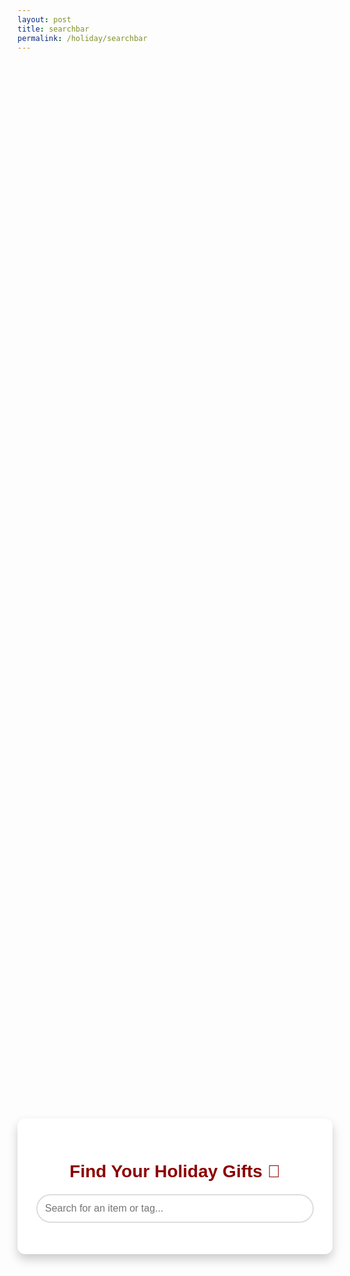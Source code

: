```yaml
---
layout: post
title: searchbar
permalink: /holiday/searchbar
---
```

<div style="font-family: Arial, sans-serif; margin: 0; padding: 0;">
    <div class="content">
        <div class="container">
            <h1 class="title" style="color: darkred;">Find Your Holiday Gifts 🎁</h1>
            <div class="search-bar">
                <input 
                    type="text" 
                    id="searchInput" 
                    placeholder="Search for an item or tag..." 
                    oninput="searchItems()"
                />
            </div>
            <div id="results"></div>
        </div>
    </div>
</div>

<style>
    .content {
        display: flex;
        justify-content: center;
        align-items: center;
        height: 90vh;
    }
    .container {
        width: 100%;
        max-width: 600px;
        padding: 30px;
        box-shadow: 0 8px 16px rgba(0, 0, 0, 0.2);
        border-radius: 12px;
        background-color: white;
        text-align: center;
    }
    .title {
        font-size: 28px;
        color: darkred;
        margin-bottom: 20px;
    }
    .search-bar {
        display: flex;
        flex-direction: column;
        align-items: center;
    }
    #searchInput {
        width: 100%;
        padding: 12px;
        border: 2px solid #ddd;
        border-radius: 25px;
        font-size: 16px;
        box-sizing: border-box;
        outline: none;
        transition: border-color 0.3s, box-shadow 0.3s;
    }
    #searchInput:focus {
        border-color: green;
        box-shadow: 0 0 10px rgba(255, 255, 0, 0.5);
    }
    #results {
        margin-top: 20px;
        text-align: left;
        max-height: 300px;
        overflow-y: auto;
    }
    .result {
        margin: 5px 0;
        padding: 10px 15px;
        background: green;
        color: white;
        border-radius: 5px;
        cursor: pointer;
    }
    .result:hover {
        background: darkred;
        transform: translateY(-2px);
    }
</style>

<script type="module">
    import { pythonURI, fetchOptions } from '{{ site.baseurl }}/assets/js/api/config.js';

    async function searchItems() {
        const input = document.getElementById('searchInput').value.trim().toLowerCase();
        const resultsDiv = document.getElementById('results');
        resultsDiv.innerHTML = ''; // Clear previous results

        if (input) {
            try {
                const response = await fetch(`${pythonURI}/api/search?q=${encodeURIComponent(input)}`, {
                    ...fetchOptions,
                    method: 'GET',
                    headers: { 'Content-Type': 'application/json' }
                });

                if (!response.ok) {
                    throw new Error(`HTTP error! Status: ${response.status}`);
                }

                const items = await response.json();
                if (items.length > 0) {
                    items.forEach(item => {
                        const resultDiv = document.createElement('div');
                        resultDiv.className = 'result';
                        resultDiv.textContent = item.name;
                        resultDiv.onclick = async () => {
                            await incrementTags(item.name); // Save item selection
                            window.location.href = item.link; // Redirect to the associated link
                        };
                        resultsDiv.appendChild(resultDiv);
                    });
                } else {
                    resultsDiv.textContent = 'No results found.';
                }
            } catch (error) {
                console.error('Error fetching search results:', error);
                resultsDiv.textContent = 'An error occurred while searching. Please try again.';
            }
        }
    }

    async function incrementTags(itemName) {
        try {
            const response = await fetch(`${pythonURI}/api/search/increment_tag`, {
                ...fetchOptions,
                method: 'POST',
                headers: { 'Content-Type': 'application/json' },
                body: JSON.stringify({ name: itemName })
            });

            if (!response.ok) {
                throw new Error(`HTTP status code: ${response.status}`);
            }

            const data = await response.json();
            console.log(data.message);
        } catch (error) {
            console.error('Error updating tags:', error);
        }
    }

    window.searchItems = searchItems;

    document.addEventListener('DOMContentLoaded', () => {
        console.log('Search bar initialized');
    });
</script>
